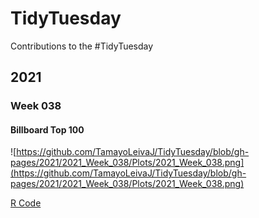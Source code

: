 # TidyTuesday
Contributions to the #TidyTuesday 

## 2021 
### Week 038
#### Billboard Top 100
![https://github.com/TamayoLeivaJ/TidyTuesday/blob/gh-pages/2021/2021_Week_038/Plots/2021_Week_038.png](https://github.com/TamayoLeivaJ/TidyTuesday/blob/gh-pages/2021/2021_Week_038/Plots/2021_Week_038.png)

[R Code](https://github.com/TamayoLeivaJ/TidyTuesday/blob/gh-pages/2021/2021_Week_038/2021_Week_038.R)